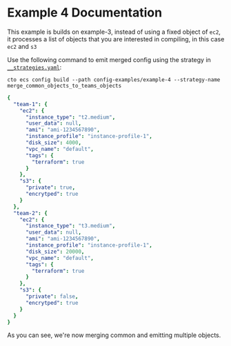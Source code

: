 # Example 4 Documentation

This example is builds on example-3, instead of using a fixed object of `ec2`, it processes a list of objects that you are interested in compiling, in this case `ec2` and `s3`

Use the following command to emit merged config using the strategy in <a href="__strategies.yaml">`__strategies.yaml`</a>: 

`cto ecs config build --path config-examples/example-4 --strategy-name merge_common_objects_to_teams_objects` 

```yaml
{
  "team-1": {
    "ec2": {
      "instance_type": "t2.medium",
      "user_data": null,
      "ami": "ami-1234567890",
      "instance_profile": "instance-profile-1",
      "disk_size": 4000,
      "vpc_name": "default",
      "tags": {
        "terraform": true
      }
    },
    "s3": {
      "private": true,
      "encrytped": true
    }
  },
  "team-2": {
    "ec2": {
      "instance_type": "t3.medium",
      "user_data": null,
      "ami": "ami-1234567890",
      "instance_profile": "instance-profile-1",
      "disk_size": 20000,
      "vpc_name": "default",
      "tags": {
        "terraform": true
      }
    },
    "s3": {
      "private": false,
      "encrytped": true
    }
  }
}
```

As you can see, we're now merging common and emitting multiple objects.

